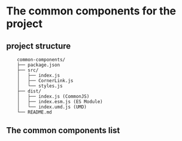 # The common components for the project

## project structure

```
	common-components/
	├── package.json
	├── src/
	│   ├── index.js
	│   ├── CornerLink.js
	│   └── styles.js
	├── dist/
	│   ├── index.js (CommonJS)
	│   ├── index.esm.js (ES Module)
	│   └── index.umd.js (UMD)
	└── README.md
```

## The common components list

